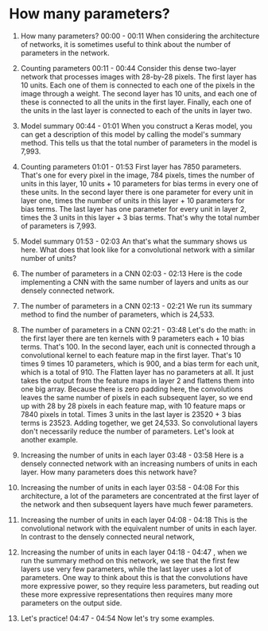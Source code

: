 # How many parameters?

1. How many parameters?
00:00 - 00:11
When considering the architecture of networks, it is sometimes useful to think about the number of parameters in the network.

2. Counting parameters
00:11 - 00:44
Consider this dense two-layer network that processes images with 28-by-28 pixels. The first layer has 10 units. Each one of them is connected to each one of the pixels in the image through a weight. The second layer has 10 units, and each one of these is connected to all the units in the first layer. Finally, each one of the units in the last layer is connected to each of the units in layer two.

3. Model summary
00:44 - 01:01
When you construct a Keras model, you can get a description of this model by calling the model's summary method. This tells us that the total number of parameters in the model is 7,993.

4. Counting parameters
01:01 - 01:53
First layer has 7850 parameters. That's one for every pixel in the image, 784 pixels, times the number of units in this layer, 10 units + 10 parameters for bias terms in every one of these units. In the second layer there is one parameter for every unit in layer one, times the number of units in this layer + 10 parameters for bias terms. The last layer has one parameter for every unit in layer 2, times the 3 units in this layer + 3 bias terms. That's why the total number of parameters is 7,993.

5. Model summary
01:53 - 02:03
An that's what the summary shows us here. What does that look like for a convolutional network with a similar number of units?

6. The number of parameters in a CNN
02:03 - 02:13
Here is the code implementing a CNN with the same number of layers and units as our densely connected network.

7. The number of parameters in a CNN
02:13 - 02:21
We run its summary method to find the number of parameters, which is 24,533.

8. The number of parameters in a CNN
02:21 - 03:48
Let's do the math: in the first layer there are ten kernels with 9 parameters each + 10 bias terms. That's 100. In the second layer, each unit is connected through a convolutional kernel to each feature map in the first layer. That's 10 times 9 times 10 parameters, which is 900, and a bias term for each unit, which is a total of 910. The Flatten layer has no parameters at all. It just takes the output from the feature maps in layer 2 and flattens them into one big array. Because there is zero padding here, the convolutions leaves the same number of pixels in each subsequent layer, so we end up with 28 by 28 pixels in each feature map, with 10 feature maps or 7840 pixels in total. Times 3 units in the last layer is 23520 + 3 bias terms is 23523. Adding together, we get 24,533. So convolutional layers don't necessarily reduce the number of parameters. Let's look at another example.

9. Increasing the number of units in each layer
03:48 - 03:58
Here is a densely connected network with an increasing numbers of units in each layer. How many parameters does this network have?

10. Increasing the number of units in each layer
03:58 - 04:08
For this architecture, a lot of the parameters are concentrated at the first layer of the network and then subsequent layers have much fewer parameters.

11. Increasing the number of units in each layer
04:08 - 04:18
This is the convolutional network with the equivalent number of units in each layer. In contrast to the densely connected neural network,

12. Increasing the number of units in each layer
04:18 - 04:47
, when we run the summary method on this network, we see that the first few layers use very few parameters, while the last layer uses a lot of parameters. One way to think about this is that the convolutions have more expressive power, so they require less parameters, but reading out these more expressive representations then requires many more parameters on the output side.

13. Let's practice!
04:47 - 04:54
Now let's try some examples.